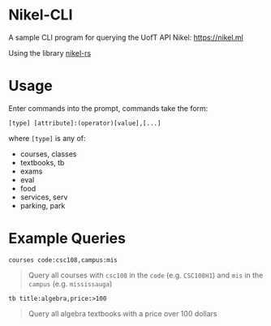 # Nikel-CLI

A sample CLI program for querying the UofT API Nikel: https://nikel.ml

Using the library [nikel-rs](https://github.com/George-lewis/Nikel-rs)

# Usage

Enter commands into the prompt, commands take the form:

`[type] [attribute]:(operator)[value],[...]`

where `[type]` is any of:
- courses, classes
- textbooks, tb
- exams
- eval
- food
- services, serv
- parking, park

# Example Queries

`courses code:csc108,campus:mis`
> Query all courses with `csc108` in the `code` (e.g. `CSC108H1`) and `mis` in the `campus` (e.g. `mississauga`)

`tb title:algebra,price:>100`
> Query all algebra textbooks with a price over 100 dollars
